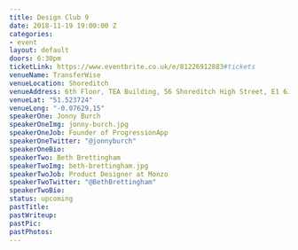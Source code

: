 ```yaml
---
title: Design Club 9
date: 2018-11-19 19:00:00 Z
categories:
- event
layout: default
doors: 6:30pm
ticketLink: https://www.eventbrite.co.uk/e/81226912883#tickets
venueName: TransferWise
venueLocation: Shoreditch
venueAddress: 6th Floor, TEA Building, 56 Shoreditch High Street, E1 6JJ
venueLat: "51.523724"
venueLong: "-0.07629,15"
speakerOne: Jonny Burch
speakerOneImg: jonny-burch.jpg
speakerOneJob: Founder of ProgressionApp
speakerOneTwitter: "@jonnyburch"
speakerOneBio: 
speakerTwo: Beth Brettingham
speakerTwoImg: beth-brettingham.jpg
speakerTwoJob: Product Designer at Monzo
speakerTwoTwitter: "@BethBrettingham"
speakerTwoBio: 
status: upcoming
pastTitle:
pastWriteup:
pastPic:
pastPhotos:
---
```

